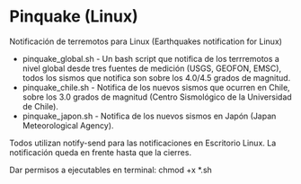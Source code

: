 # Pinquake (Linux)
Notificación de terremotos para Linux (Earthquakes notification for Linux)
<ul>
<li>pinquake_global.sh - Un bash script que notifica de los terrremotos a nivel global desde tres fuentes de medición (USGS, GEOFON, EMSC), todos los sismos que notifica son sobre los 4.0/4.5 grados de magnitud.</li>
<li>pinquake_chile.sh - Notifica de los nuevos sismos que ocurren en Chile, sobre los 3.0 grados de magnitud (Centro Sismológico de la Universidad de Chile).</li>
<li>pinquake_japon.sh - Notifica de los nuevos sismos en Japón (Japan Meteorological Agency).</li>
</ul>
Todos utilizan notify-send para las notificaciones en Escritorio Linux. La notificación queda en frente hasta que la cierres.

Dar permisos a ejecutables en terminal: chmod +x *.sh
